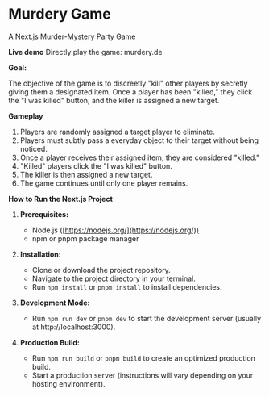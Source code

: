 # Murdery Game

A Next.js Murder-Mystery Party Game

**Live demo**
Directly play the game: murdery.de

**Goal:**

The objective of the game is to discreetly "kill" other players by secretly giving them a designated item. Once a player has been "killed," they click the "I was killed" button, and the killer is assigned a new target.

**Gameplay**

1.  Players are randomly assigned a target player to eliminate.
2.  Players must subtly pass a everyday object to their target without being noticed.
3.  Once a player receives their assigned item, they are considered "killed."
4.  "Killed" players click the "I was killed" button.
5.  The killer is then assigned a new target.
6.  The game continues until only one player remains.

**How to Run the Next.js Project**

1. **Prerequisites:**
   - Node.js ([https://nodejs.org/](https://nodejs.org/))
   - npm or pnpm package manager

2. **Installation:**
   - Clone or download the project repository.
   - Navigate to the project directory in your terminal.
   - Run `npm install` or `pnpm install` to install dependencies.

3. **Development Mode:**
   - Run `npm run dev` or `pnpm dev` to start the development server (usually at http://localhost:3000).

4. **Production Build:**
   - Run `npm run build` or `pnpm build` to create an optimized production build.
   - Start a production server (instructions will vary depending on your hosting environment).

